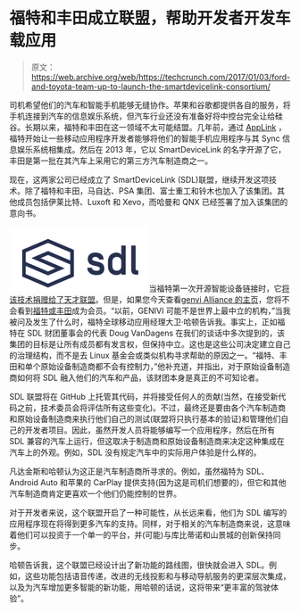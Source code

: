 # 福特和丰田成立联盟，帮助开发者开发车载应用 

> 原文：<https://web.archive.org/web/https://techcrunch.com/2017/01/03/ford-and-toyota-team-up-to-launch-the-smartdevicelink-consortium/>

司机希望他们的汽车和智能手机能够无缝协作。苹果和谷歌都提供各自的服务，将手机连接到汽车的信息娱乐系统，但汽车行业还没有准备好将中控台完全让给硅谷。长期以来，福特和丰田在这一领域不太可能结盟。几年前，通过 [AppLink](https://web.archive.org/web/20220930234656/https://developer.ford.com/pages/applink) ，福特开始让一些移动应用程序开发者能够将他们的智能手机应用程序与其 Sync 信息娱乐系统相集成。然后在 2013 年，它以 SmartDeviceLink 的名字开源了它，丰田是第一批在其汽车上采用它的第三方汽车制造商之一。

现在，这两家公司已经成立了 SmartDeviceLink (SDL)联盟，继续开发这项技术。除了福特和丰田，马自达、PSA 集团、富士重工和铃木也加入了该集团。其他成员包括伊莱比特、Luxoft 和 Xevo，而哈曼和 QNX 已经签署了加入该集团的意向书。

[![smart_device_link_logo](img/b604d9d5f0b63602207a8878452ffe99.png)](https://web.archive.org/web/20220930234656/https://beta.techcrunch.com/wp-content/uploads/2017/01/smart_device_link_logo.png) 当福特第一次开源智能设备链接时，它[将该技术捐赠给了天才联盟](https://web.archive.org/web/20220930234656/https://media.ford.com/content/fordmedia/fna/us/en/news/2013/02/26/37736.html)。但是，如果您今天查看[genvi Alliance 的主页](https://web.archive.org/web/20220930234656/https://www.genivi.org/)，您将不会看到[福特或丰田](https://web.archive.org/web/20220930234656/https://www.genivi.org/genivi-members)成为会员。“以前，GENIVI 可能不是世界上最中立的机构，”当我被问及发生了什么时，福特全球移动应用经理大卫·哈顿告诉我。事实上，正如福特在 SDL 财团董事会的代表 Doug VanDagens 在我们的谈话中多次提到的，该集团的目标是让所有成员都有发言权，但保持中立。这也是这些公司决定建立自己的治理结构，而不是去 Linux 基金会或类似机构寻求帮助的原因之一。“福特、丰田和单个原始设备制造商都不会有控制力，”他补充道，并指出，对于原始设备制造商如何将 SDL 融入他们的汽车和产品，该财团本身是真正的不可知论者。

SDL 联盟将在 GitHub 上托管其代码，并将接受任何人的贡献(当然，在接受新代码之前，技术委员会将评估所有这些变化)。不过，最终还是要由各个汽车制造商和原始设备制造商来执行他们自己的测试(联盟将只执行基本的验证)和管理他们自己的开发者项目。因此，虽然开发人员将能够编写一个应用程序，然后在所有 SDL 兼容的汽车上运行，但这取决于制造商和原始设备制造商来决定这种集成在汽车上的外观。例如，SDL 没有规定汽车中的实际用户体验是什么样的。

凡达金斯和哈顿认为这正是汽车制造商所寻求的。例如，虽然福特为 SDL、Android Auto 和苹果的 CarPlay 提供支持(因为这是司机们想要的)，但它和其他汽车制造商肯定更喜欢一个他们仍能控制的世界。

对于开发者来说，这个联盟开启了一种可能性，从长远来看，他们为 SDL 编写的应用程序现在将得到更多汽车的支持。同样，对于相关的汽车制造商来说，这意味着他们可以投资于一个单一的平台，并(可能)与库比蒂诺和山景城的创新保持同步。

哈顿告诉我，这个联盟已经设计出了新功能的路线图，很快就会进入 SDL。例如，这些功能包括语音传递，改进的无线投影和与移动导航服务的更深层次集成，以及为汽车增加更多智能的新功能，用哈顿的话说，这将带来“更丰富的驾驶体验”。